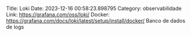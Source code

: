 Title: Loki
Date: 2023-12-16 00:58:23.898795
Category: observabilidade
Link: https://grafana.com/oss/loki/
Docker: https://grafana.com/docs/loki/latest/setup/install/docker/
Banco de dados de logs
